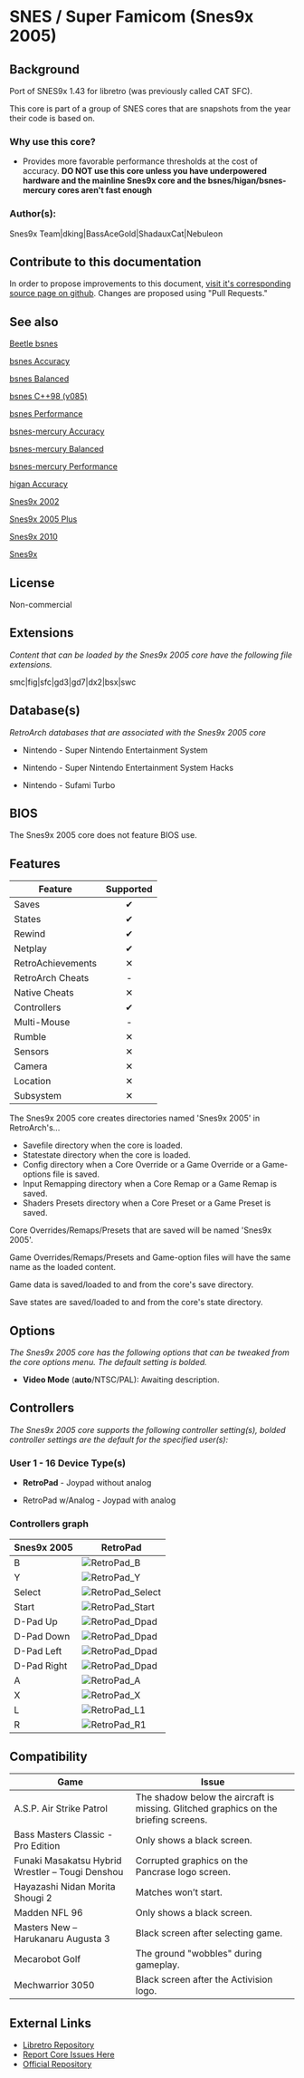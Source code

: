 # SNES / Super Famicom (Snes9x 2005)

## Background

Port of SNES9x 1.43 for libretro (was previously called CAT SFC).

This core is part of a group of SNES cores that are snapshots from the year their code is based on.

### Why use this core?

* Provides more favorable performance thresholds at the cost of accuracy. **DO NOT use this core unless you have underpowered hardware and the mainline Snes9x core and the bsnes/higan/bsnes-mercury cores aren't fast enough**

### Author(s):

Snes9x Team|dking|BassAceGold|ShadauxCat|Nebuleon

## Contribute to this documentation

In order to propose improvements to this document, [visit it's corresponding source page on github](https://github.com/libretro/docs/tree/master/docs/library/snes9x_2005.md). Changes are proposed using "Pull Requests."

## See also

[Beetle bsnes](https://buildbot.libretro.com/docs/library/beetle_bsnes)

[bsnes Accuracy](https://buildbot.libretro.com/docs/library/bsnes_accuracy)

[bsnes Balanced](https://buildbot.libretro.com/docs/library/bsnes_balanced)

[bsnes C++98 (v085)](https://buildbot.libretro.com/docs/library/bsnes_cplusplus98)

[bsnes Performance](https://buildbot.libretro.com/docs/library/bsnes_performance)

[bsnes-mercury Accuracy](https://buildbot.libretro.com/docs/library/bsnes_mercury_accuracy)

[bsnes-mercury Balanced](https://buildbot.libretro.com/docs/library/bsnes_mercury_balanced)

[bsnes-mercury Performance](https://buildbot.libretro.com/docs/library/bsnes_mercury_performance)

[higan Accuracy](https://buildbot.libretro.com/docs/library/higan_accuracy)

[Snes9x 2002](https://buildbot.libretro.com/docs/library/snes9x_2002)

[Snes9x 2005 Plus](https://buildbot.libretro.com/docs/library/snes9x_2005_plus)

[Snes9x 2010](https://buildbot.libretro.com/docs/library/snes9x_2010)

[Snes9x](https://buildbot.libretro.com/docs/library/snes9x)

## License

Non-commercial

## Extensions

*Content that can be loaded by the Snes9x 2005 core have the following file extensions.*

smc|fig|sfc|gd3|gd7|dx2|bsx|swc

## Database(s)

*RetroArch databases that are associated with the Snes9x 2005 core*

* Nintendo - Super Nintendo Entertainment System

* Nintendo - Super Nintendo Entertainment System Hacks

* Nintendo - Sufami Turbo

## BIOS

The Snes9x 2005 core does not feature BIOS use.

## Features

| Feature           | Supported |
|-------------------|:---------:|
| Saves             | ✔         |
| States            | ✔         |
| Rewind            | ✔         |
| Netplay           | ✔         |
| RetroAchievements | ✕         |
| RetroArch Cheats  | -         |
| Native Cheats     | ✕         |
| Controllers       | ✔         |
| Multi-Mouse       | -         |
| Rumble            | ✕         |
| Sensors           | ✕         |
| Camera            | ✕         |
| Location          | ✕         |
| Subsystem         | ✕         |

The Snes9x 2005 core creates directories named 'Snes9x 2005' in RetroArch's...

* Savefile directory when the core is loaded.
* Statestate directory when the core is loaded.
* Config directory when a Core Override or a Game Override or a Game-options file is saved.
* Input Remapping directory when a Core Remap or a Game Remap is saved.
* Shaders Presets directory when a Core Preset or a Game Preset is saved.

Core Overrides/Remaps/Presets that are saved will be named 'Snes9x 2005'.

Game Overrides/Remaps/Presets and Game-option files will have the same name as the loaded content.

Game data is saved/loaded to and from the core's save directory.

Save states are saved/loaded to and from the core's state directory.

## Options

*The Snes9x 2005 core has the following options that can be tweaked from the core options menu. The default setting is bolded.*

- **Video Mode** (**auto**/NTSC/PAL): Awaiting description.

## Controllers

*The Snes9x 2005 core supports the following controller setting(s), bolded controller settings are the default for the specified user(s):*

### User 1 - 16 Device Type(s)

* **RetroPad** - Joypad without analog

* RetroPad w/Analog - Joypad with analog

### Controllers graph

| Snes9x 2005 | RetroPad                                                       |
|-------------|----------------------------------------------------------------|
| B           | ![RetroPad_B](images/RetroPad/Retro_B_Round.png)               |
| Y           | ![RetroPad_Y](images/RetroPad/Retro_Y_Round.png)               |
| Select      | ![RetroPad_Select](images/RetroPad/Retro_Select.png)           |
| Start       | ![RetroPad_Start](images/RetroPad/Retro_Start.png)             |
| D-Pad Up    | ![RetroPad_Dpad](images/RetroPad/Retro_Dpad_Up.png)            |
| D-Pad Down  | ![RetroPad_Dpad](images/RetroPad/Retro_Dpad_Down.png)          |
| D-Pad Left  | ![RetroPad_Dpad](images/RetroPad/Retro_Dpad_Left.png)          |
| D-Pad Right | ![RetroPad_Dpad](images/RetroPad/Retro_Dpad_Right.png)         |
| A           | ![RetroPad_A](images/RetroPad/Retro_A_Round.png)               |
| X           | ![RetroPad_X](images/RetroPad/Retro_X_Round.png)               |
| L           | ![RetroPad_L1](images/RetroPad/Retro_L1.png)                   |
| R           | ![RetroPad_R1](images/RetroPad/Retro_R1.png)                   |

## Compatibility

| Game                                             | Issue                                                                                |
|--------------------------------------------------|--------------------------------------------------------------------------------------|
| A.S.P. Air Strike Patrol                         | The shadow below the aircraft is missing. Glitched graphics on the briefing screens. |
| Bass Masters Classic - Pro Edition               | Only shows a black screen.                                                           |
| Funaki Masakatsu Hybrid Wrestler – Tougi Denshou | Corrupted graphics on the Pancrase logo screen.                                      |
| Hayazashi Nidan Morita Shougi 2                  | Matches won’t start.                                                                 |
| Madden NFL 96                                    | Only shows a black screen.                                                           |
| Masters New – Harukanaru Augusta 3               | Black screen after selecting game.                                                   |
| Mecarobot Golf                                   | The ground "wobbles" during gameplay.                                               |
| Mechwarrior 3050                                 | Black screen after the Activision logo.                                              |


## External Links

* [Libretro Repository](https://github.com/libretro/snes9x2005)
* [Report Core Issues Here](https://github.com/libretro/libretro-meta)
* [Official Repository](https://github.com/ShadauxCat/CATSFC)
